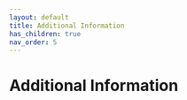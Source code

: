 ```yaml
---
layout: default
title: Additional Information
has_children: true
nav_order: 5
---
```


# Additional Information